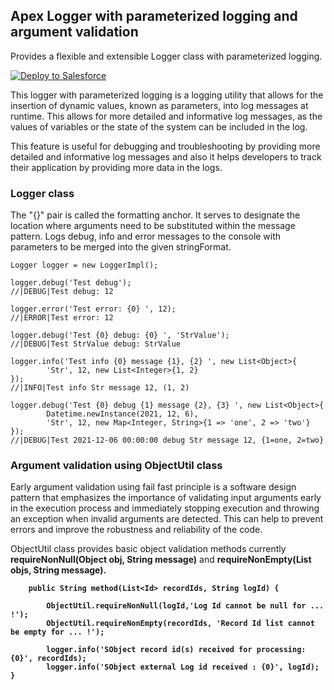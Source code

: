 ## Apex Logger with parameterized logging and argument validation

Provides a flexible and extensible Logger class with parameterized logging.

<a href="https://login.salesforce.com/packaging/installPackage.apexp?p0=04t7Q000000YxnoQAC">
<img alt="Deploy to Salesforce"
src="https://raw.githubusercontent.com/afawcett/githubsfdeploy/master/deploy.png">
</a>

This logger with parameterized logging is a logging utility that allows for the insertion of dynamic values, known as parameters, into log messages at runtime. This allows for more detailed and informative log messages, as the values of variables or the state of the system can be included in the log.

This feature is useful for debugging and troubleshooting by providing more detailed and informative log messages and also it helps developers to track their application by providing more data in the logs.

### Logger class
The "{}" pair is called the formatting anchor. It serves to designate the 
location where arguments need to be substituted within the message pattern.
Logs debug, info and error messages to the console with parameters to be merged into the given stringFormat.
```Apex
Logger logger = new LoggerImpl();

logger.debug('Test debug');
//|DEBUG|Test debug: 12

logger.error('Test error: {0} ', 12);
//|ERROR|Test error: 12

logger.debug('Test {0} debug: {0} ', 'StrValue');
//|DEBUG|Test StrValue debug: StrValue

logger.info('Test info {0} message {1}, {2} ', new List<Object>{
        'Str', 12, new List<Integer>{1, 2}
});
//|INFO|Test info Str message 12, (1, 2)

logger.debug('Test {0} debug {1} message {2}, {3} ', new List<Object>{
        Datetime.newInstance(2021, 12, 6),
        'Str', 12, new Map<Integer, String>{1 => 'one', 2 => 'two'}
});
//|DEBUG|Test 2021-12-06 00:00:00 debug Str message 12, {1=one, 2=two}
```
### Argument validation using ObjectUtil class
Early argument validation using fail fast principle is a software design pattern that emphasizes the importance of validating input arguments early in the execution process and immediately stopping execution and throwing an exception when invalid arguments are detected. This can help to prevent errors and improve the robustness and reliability of the code.

ObjectUtil class provides basic object validation methods currently **requireNonNull(Object obj, String message)** and **requireNonEmpty(List<Object> objs, String message)**.




```Apex
    public String method(List<Id> recordIds, String logId) {
    
        ObjectUtil.requireNonNull(logId,'Log Id cannot be null for ... !');
        ObjectUtil.requireNonEmpty(recordIds, 'Record Id list cannot be empty for ... !');
    
        logger.info('SObject record id(s) received for processing: {0}', recordIds);
        logger.info('SObject external Log id received : {0}', logId);
}

```
